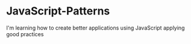 # JavaScript-Patterns
I'm learning how to create better applications using JavaScript applying good practices 
